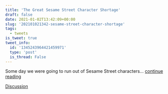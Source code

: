 ```yaml
---
title: 'The Great Sesame Street Character Shortage'
draft: false
date: 2021-01-02T13:42:09+00:00
slug: '202101021342-sesame-street-character-shortage'
tags:
  - tweets
is_tweet: true
tweet_info:
  id: '1345243964421459971'
  type: 'post'
  is_thread: False
---
```




Some day we were going to run out of Sesame Street characters... [continue reading](urls[0])

[Discussion](https://x.com/sytelus/status/1345243964421459971)
